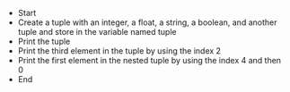 * Start
* Create a tuple with an integer, a float, a string, a boolean, and another tuple and store in the variable named tuple
* Print the tuple
* Print the third element in the tuple by using the index 2
* Print the first element in the nested tuple by using the index 4 and then 0
* End